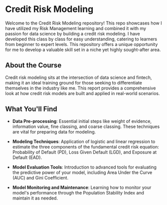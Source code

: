 # Credit Risk Modeling

Welcome to the Credit Risk Modeling repository! This repo showcases how I have utilized my Risk Management learning and combined it with my passion for data science by building a credit risk modeling. I have developed this class by class for easy understanding, catering to learners from beginner to expert levels. This repository offers a unique opportunity for me to develop a valuable skill set in a niche yet highly sought-after area.

## About the Course

Credit risk modeling sits at the intersection of data science and fintech, making it an ideal training ground for those seeking to differentiate themselves in the industry like me. This report provides a comprehensive look at how credit risk models are built and applied in real-world scenarios.

## What You'll Find

- **Data Pre-processing**: Essential initial steps like weight of evidence, information value, fine classing, and coarse classing. These techniques are vital for preparing data for modeling.

- **Modeling Techniques**: Application of logistic and linear regression to estimate the three components of the fundamental credit risk equation: Probability of Default (PD), Loss Given Default (LGD), and Exposure at Default (EAD).

- **Model Evaluation Tools**: Introduction to advanced tools for evaluating the predictive power of your model, including Area Under the Curve (AUC) and Gini Coefficient.

- **Model Monitoring and Maintenance**: Learning how to monitor your model's performance through the Population Stability Index and maintain it as needed.
